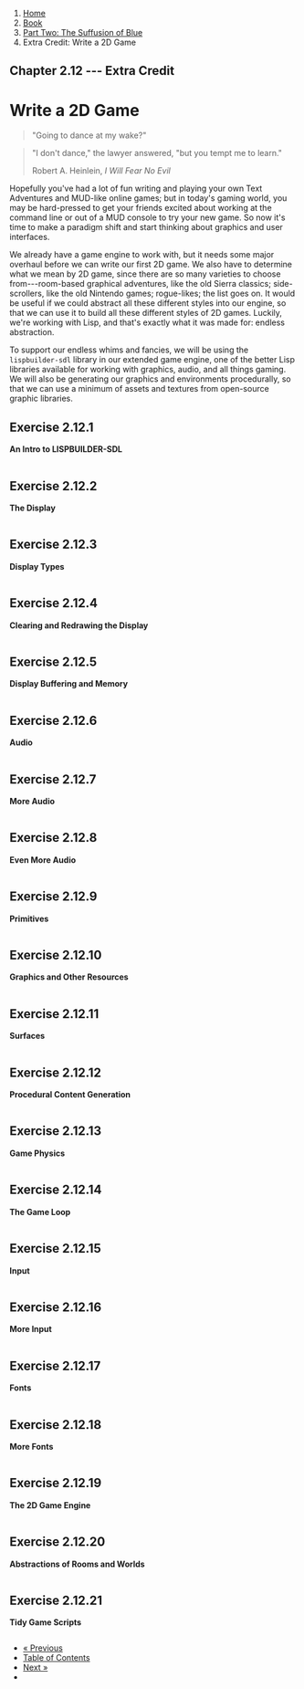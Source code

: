 <ol class="breadcrumb">
  <li><a href="/">Home</a></li>
  <li><a href="/book/">Book</a></li>
  <li><a href="/book/2-0-0-overview/">Part Two: The Suffusion of Blue</a></li>
  <li class="active">Extra Credit: Write a 2D Game</li>
</ol>

## Chapter 2.12 --- Extra Credit

# Write a 2D Game

> "Going to dance at my wake?"

> "I don't dance," the lawyer answered, "but you tempt me to learn."
> <footer>Robert A. Heinlein, <em>I Will Fear No Evil</em></footer>

Hopefully you've had a lot of fun writing and playing your own Text Adventures and MUD-like online games; but in today's gaming world, you may be hard-pressed to get your friends excited about working at the command line or out of a MUD console to try your new game.  So now it's time to make a paradigm shift and start thinking about graphics and user interfaces.

We already have a game engine to work with, but it needs some major overhaul before we can write our first 2D game.  We also have to determine what we mean by 2D game, since there are so many varieties to choose from---room-based graphical adventures, like the old Sierra classics; side-scrollers, like the old Nintendo games; rogue-likes; the list goes on.  It would be useful if we could abstract all these different styles into our engine, so that we can use it to build all these different styles of 2D games.  Luckily, we're working with Lisp, and that's exactly what it was made for: endless abstraction.

To support our endless whims and fancies, we will be using the `lispbuilder-sdl` library in our extended game engine, one of the better Lisp libraries available for working with graphics, audio, and all things gaming.  We will also be generating our graphics and environments procedurally, so that we can use a minimum of assets and textures from open-source graphic libraries.

## Exercise 2.12.1

**An Intro to LISPBUILDER-SDL**

```lisp

```

## Exercise 2.12.2

**The Display**

```lisp

```

## Exercise 2.12.3

**Display Types**

```lisp

```

## Exercise 2.12.4

**Clearing and Redrawing the Display**

```lisp

```

## Exercise 2.12.5

**Display Buffering and Memory**

```lisp

```

## Exercise 2.12.6

**Audio**

```lisp

```

## Exercise 2.12.7

**More Audio**

```lisp

```

## Exercise 2.12.8

**Even More Audio**

```lisp

```

## Exercise 2.12.9

**Primitives**

```lisp

```

## Exercise 2.12.10

**Graphics and Other Resources**

```lisp

```

## Exercise 2.12.11

**Surfaces**

```lisp

```

## Exercise 2.12.12

**Procedural Content Generation**

```lisp

```

## Exercise 2.12.13

**Game Physics**

```lisp

```

## Exercise 2.12.14

**The Game Loop**

```lisp

```

## Exercise 2.12.15

**Input**

```lisp

```

## Exercise 2.12.16

**More Input**

```lisp

```

## Exercise 2.12.17

**Fonts**

```lisp

```

## Exercise 2.12.18

**More Fonts**

```lisp

```

## Exercise 2.12.19

**The 2D Game Engine**

```lisp

```

## Exercise 2.12.20

**Abstractions of Rooms and Worlds**

```lisp

```

## Exercise 2.12.21

**Tidy Game Scripts**

```lisp

```

<ul class="pager">
  <li class="previous"><a href="/book/2-11-0-conditions.md">&laquo; Previous</a></li>
  <li><a href="/book/">Table of Contents</a></li>
  <li class="next"><a href="/book/2-13-0-compiler.md">Next &raquo;</a><li>
</ul>
